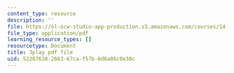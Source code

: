```yaml
---
content_type: resource
description: ''
file: https://ol-ocw-studio-app-production.s3.amazonaws.com/courses/14-01sc-principles-of-microeconomics-fall-2011/52287638266367caf57b6d6a86c0e30c_4j8mTdmATVg.pdf
file_type: application/pdf
learning_resource_types: []
resourcetype: Document
title: 3play pdf file
uid: 52287638-2663-67ca-f57b-6d6a86c0e30c
---
```

